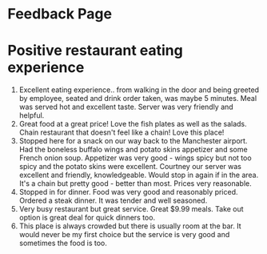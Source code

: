 # Feedback Page

# Positive restaurant eating experience

1. Excellent eating experience.. from walking in the door and being greeted by employee, seated and drink order taken, was maybe 5 minutes. Meal was served hot and excellent taste. Server was very friendly and helpful.
2. Great food at a great price! Love the fish plates as well as the salads. Chain restaurant that doesn't feel like a chain! Love this place!
3. Stopped here for a snack on our way back to the Manchester airport. Had the boneless buffalo wings and potato skins appetizer and some French onion soup. Appetizer was very good - wings spicy but not too spicy and the potato skins were excellent. Courtney our server was excellent and friendly, knowledgeable. Would stop in again if in the area. It's a chain but pretty good - better than most. Prices very reasonable.
4. Stopped in for dinner. Food was very good and reasonably priced. Ordered a steak dinner. It was tender and well seasoned. 
5. Very busy restaurant but great service. Great $9.99 meals. Take out option is great deal for quick dinners too.
6. This place is always crowded but there is usually room at the bar. It would never be my first choice but the service is very good and sometimes the food is too.